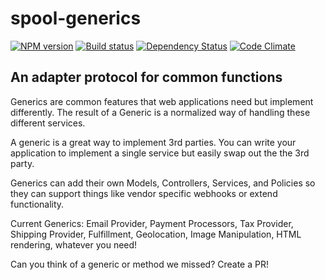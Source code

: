 # spool-generics

[![NPM version][npm-image]][npm-url]
[![Build status][ci-image]][ci-url]
[![Dependency Status][daviddm-image]][daviddm-url]
[![Code Climate][codeclimate-image]][codeclimate-url]

## An adapter protocol for common functions

Generics are common features that web applications need but implement differently. The result of a Generic is a normalized way of handling these different services.

A generic is a great way to implement 3rd parties. You can write your application to implement a single service but easily swap out the the 3rd party.

Generics can add their own Models, Controllers, Services, and Policies so they can support things like vendor specific webhooks or extend functionality.

Current Generics: Email Provider, Payment Processors, Tax Provider, Shipping Provider, Fulfillment, Geolocation, Image Manipulation, HTML rendering, whatever you need!

Can you think of a generic or method we missed? Create a PR!

[npm-image]: https://img.shields.io/npm/v/spool-generics.svg?style=flat-square
[npm-url]: https://npmjs.org/package/spool-generics
[ci-image]: https://img.shields.io/circleci/project/github/CaliStyle/spool-generics/master.svg
[ci-url]: https://circleci.com/gh/CaliStyle/spool-generics/tree/master
[daviddm-image]: http://img.shields.io/david/CaliStyle/spool-generics.svg?style=flat-square
[daviddm-url]: https://david-dm.org/CaliStyle/spool-generics
[codeclimate-image]: https://img.shields.io/codeclimate/github/CaliStyle/spool-generics.svg?style=flat-square
[codeclimate-url]: https://codeclimate.com/github/CaliStyle/spool-generics

